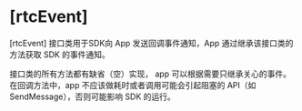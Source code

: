 # [rtcEvent]


[rtcEvent] 接口类用于SDK向 App 发送回调事件通知，App 通过继承该接口类的方法获取 SDK 的事件通知。 

接口类的所有方法都有缺省（空）实现， app 可以根据需要只继承关心的事件。在回调方法中，app 不应该做耗时或者调用可能会引起阻塞的 API（如 SendMessage），否则可能影响 SDK 的运行。
